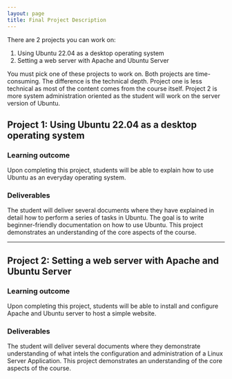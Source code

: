 ```yaml
---
layout: page
title: Final Project Description
---
```


There are 2 projects you can work on:
1. Using Ubuntu 22.04 as a desktop operating system
2. Setting a web server with Apache and Ubuntu Server

You must pick one of these projects to work on. Both projects are time-consuming. The difference is the technical depth. Project one is less technical as most of the content comes from the course itself. Project 2 is more system administration oriented as the student will work on the server version of Ubuntu.


## Project 1: Using Ubuntu 22.04 as a desktop operating system

### Learning outcome
Upon completing this project, students will be able to explain how to use Ubuntu as an everyday operating system.

### Deliverables
The student will deliver several documents where they have explained in detail how to perform a series of tasks in Ubuntu. The goal is to write beginner-friendly documentation on how to use Ubuntu. This project demonstrates an understanding of the core aspects of the course. 

<hr>

## Project 2: Setting a web server with Apache and Ubuntu Server

### Learning outcome
Upon completing this project, students will be able to install and configure Apache and Ubuntu server to host a simple website.

### Deliverables
The student will deliver several documents where they demonstrate understanding of what intels the configuration and administration of a Linux Server Application. This project demonstrates an understanding of the core aspects of the course. 